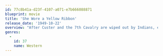 ```yaml
---
id: 77c8b41a-d23f-4107-a071-e7b666088871
blueprint: movie
title: 'She Wore a Yellow Ribbon'
release_date: '1949-10-22'
overview: "After Custer and the 7th Cavalry are wiped out by Indians, everyone expects the worst. Capt. Nathan Brittles is ordered out on patrol but he's also required to take along Abby Allshard, wife of the Fort's commanding officer, and her niece, the pretty Olivia Dandridge, who are being evacuated for their own safety. Brittles is only a few days away from retirement and Olivia has caught the eye of two of the young officers in the Company, Lt. Flint Cohill and 2nd Lt. Ross Pennell. She's taken to wearing a yellow ribbon in her hair, a sign that she has a beau in the Cavalry, but refuses to say for whom she is wearing it."
genres:
  -
    id: 37
    name: Western
---
```

